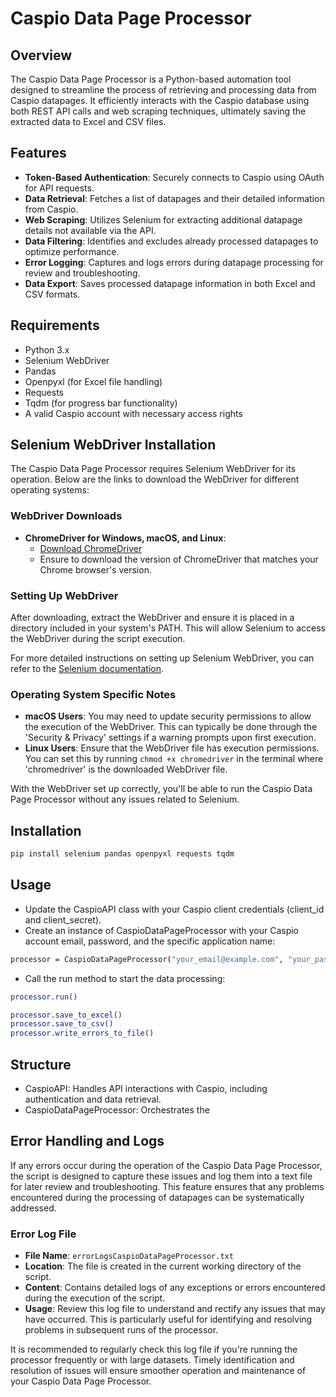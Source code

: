 # Caspio Data Page Processor

## Overview
The Caspio Data Page Processor is a Python-based automation tool designed to streamline the process of retrieving and processing data from Caspio datapages. It efficiently interacts with the Caspio database using both REST API calls and web scraping techniques, ultimately saving the extracted data to Excel and CSV files. 

## Features
- **Token-Based Authentication**: Securely connects to Caspio using OAuth for API requests.
- **Data Retrieval**: Fetches a list of datapages and their detailed information from Caspio.
- **Web Scraping**: Utilizes Selenium for extracting additional datapage details not available via the API.
- **Data Filtering**: Identifies and excludes already processed datapages to optimize performance.
- **Error Logging**: Captures and logs errors during datapage processing for review and troubleshooting.
- **Data Export**: Saves processed datapage information in both Excel and CSV formats.

## Requirements
- Python 3.x
- Selenium WebDriver
- Pandas
- Openpyxl (for Excel file handling)
- Requests
- Tqdm (for progress bar functionality)
- A valid Caspio account with necessary access rights

## Selenium WebDriver Installation
The Caspio Data Page Processor requires Selenium WebDriver for its operation. Below are the links to download the WebDriver for different operating systems:

### WebDriver Downloads
- **ChromeDriver for Windows, macOS, and Linux**: 
  - [Download ChromeDriver](https://sites.google.com/a/chromium.org/chromedriver/downloads)
  - Ensure to download the version of ChromeDriver that matches your Chrome browser's version.

### Setting Up WebDriver
After downloading, extract the WebDriver and ensure it is placed in a directory included in your system's PATH. This will allow Selenium to access the WebDriver during the script execution. 

For more detailed instructions on setting up Selenium WebDriver, you can refer to the [Selenium documentation](https://www.selenium.dev/documentation/en/).

### Operating System Specific Notes
- **macOS Users**: You may need to update security permissions to allow the execution of the WebDriver. This can typically be done through the 'Security & Privacy' settings if a warning prompts upon first execution.
- **Linux Users**: Ensure that the WebDriver file has execution permissions. You can set this by running `chmod +x chromedriver` in the terminal where 'chromedriver' is the downloaded WebDriver file.

With the WebDriver set up correctly, you'll be able to run the Caspio Data Page Processor without any issues related to Selenium.

## Installation

```bash
pip install selenium pandas openpyxl requests tqdm
```

## Usage
- Update the CaspioAPI class with your Caspio client credentials (client_id and client_secret).
- Create an instance of CaspioDataPageProcessor with your Caspio account email, password, and the specific application name:
```bash
processor = CaspioDataPageProcessor("your_email@example.com", "your_password", "your_app_name")
```
- Call the run method to start the data processing:
```bash
processor.run()
```
```bash
processor.save_to_excel()
processor.save_to_csv()
processor.write_errors_to_file()
```
## Structure
- CaspioAPI: Handles API interactions with Caspio, including authentication and data retrieval.
- CaspioDataPageProcessor: Orchestrates the

## Error Handling and Logs
If any errors occur during the operation of the Caspio Data Page Processor, the script is designed to capture these issues and log them into a text file for later review and troubleshooting. This feature ensures that any problems encountered during the processing of datapages can be systematically addressed.

### Error Log File
- **File Name**: `errorLogsCaspioDataPageProcessor.txt`
- **Location**: The file is created in the current working directory of the script.
- **Content**: Contains detailed logs of any exceptions or errors encountered during the execution of the script.
- **Usage**: Review this log file to understand and rectify any issues that may have occurred. This is particularly useful for identifying and resolving problems in subsequent runs of the processor.

It is recommended to regularly check this log file if you're running the processor frequently or with large datasets. Timely identification and resolution of issues will ensure smoother operation and maintenance of your Caspio Data Page Processor.

